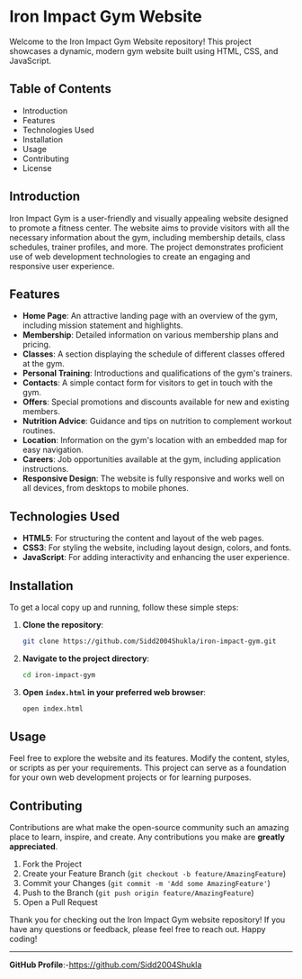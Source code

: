 # Iron Impact Gym Website

Welcome to the Iron Impact Gym Website repository! This project showcases a dynamic, modern gym website built using HTML, CSS, and JavaScript.

## Table of Contents

- Introduction
- Features
- Technologies Used
- Installation
- Usage
- Contributing
- License

## Introduction

Iron Impact Gym is a user-friendly and visually appealing website designed to promote a fitness center. The website aims to provide visitors with all the necessary information about the gym, including membership details, class schedules, trainer profiles, and more. The project demonstrates proficient use of web development technologies to create an engaging and responsive user experience.

## Features

- **Home Page**: An attractive landing page with an overview of the gym, including mission statement and highlights.
- **Membership**: Detailed information on various membership plans and pricing.
- **Classes**: A section displaying the schedule of different classes offered at the gym.
- **Personal Training**: Introductions and qualifications of the gym's trainers.
- **Contacts**: A simple contact form for visitors to get in touch with the gym.
- **Offers**: Special promotions and discounts available for new and existing members.
- **Nutrition Advice**: Guidance and tips on nutrition to complement workout routines.
- **Location**: Information on the gym's location with an embedded map for easy navigation.
- **Careers**: Job opportunities available at the gym, including application instructions.
- **Responsive Design**: The website is fully responsive and works well on all devices, from desktops to mobile phones.

## Technologies Used

- **HTML5**: For structuring the content and layout of the web pages.
- **CSS3**: For styling the website, including layout design, colors, and fonts.
- **JavaScript**: For adding interactivity and enhancing the user experience.

## Installation

To get a local copy up and running, follow these simple steps:

1. **Clone the repository**:
   ```sh
   git clone https://github.com/Sidd2004Shukla/iron-impact-gym.git
   ```

2. **Navigate to the project directory**:
   ```sh
   cd iron-impact-gym
   ```

3. **Open `index.html` in your preferred web browser**:
   ```sh
   open index.html
   ```

## Usage

Feel free to explore the website and its features. Modify the content, styles, or scripts as per your requirements. This project can serve as a foundation for your own web development projects or for learning purposes.

## Contributing

Contributions are what make the open-source community such an amazing place to learn, inspire, and create. Any contributions you make are **greatly appreciated**.

1. Fork the Project
2. Create your Feature Branch (`git checkout -b feature/AmazingFeature`)
3. Commit your Changes (`git commit -m 'Add some AmazingFeature'`)
4. Push to the Branch (`git push origin feature/AmazingFeature`)
5. Open a Pull Request


Thank you for checking out the Iron Impact Gym website repository! If you have any questions or feedback, please feel free to reach out. Happy coding!

---

**GitHub Profile**:-https://github.com/Sidd2004Shukla
